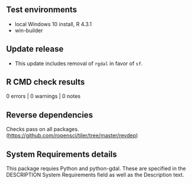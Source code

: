 ## Test environments

* local Windows 10 install, R 4.3.1
* win-builder

## Update release

* This update includes removal of `rgdal` in favor of `sf`.

## R CMD check results

0 errors | 0 warnings | 0 notes

## Reverse dependencies

Checks pass on all packages. (https://github.com/ropensci/tiler/tree/master/revdep)

## System Requirements details

This package requies Python and python-gdal. These are specified in the DESCRIPTION System Requirements field as well as the Description text.

